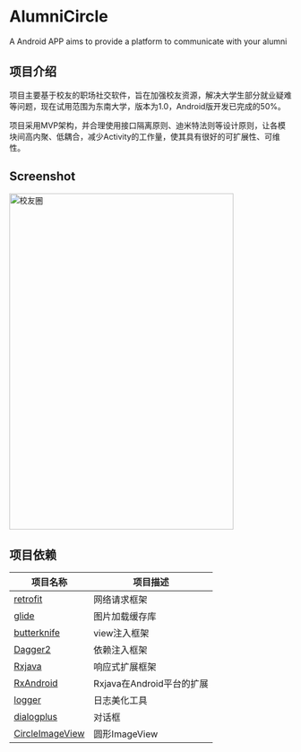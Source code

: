# **AlumniCircle** #
A Android APP aims to provide a platform to communicate with your alumni

## **项目介绍** ##
项目主要基于校友的职场社交软件，旨在加强校友资源，解决大学生部分就业疑难等问题，现在试用范围为东南大学，版本为1.0，Android版开发已完成的50%。

项目采用MVP架构，并合理使用接口隔离原则、迪米特法则等设计原则，让各模块间高内聚、低耦合，减少Activity的工作量，使其具有很好的可扩展性、可维性。


## Screenshot ##
<img src="http://7xrhn4.com1.z0.glb.clouddn.com/alumni.gif" width="400" height="600" alt="校友圈" align=center/>


## 项目依赖 ##

项目名称 | 项目描述
-------|-------
[retrofit][5]|网络请求框架
[glide][15]|图片加载缓存库
[butterknife][2]|view注入框架
[Dagger2][1]|依赖注入框架
[Rxjava][3]|响应式扩展框架
[RxAndroid][4]|Rxjava在Android平台的扩展
[logger][6]|日志美化工具
[dialogplus][10]|对话框
[CircleImageView][14]|圆形ImageView

[1]:https://github.com/google/dagger
[2]:https://github.com/JakeWharton/butterknife
[3]:https://github.com/ReactiveX/RxJava
[4]:https://github.com/ReactiveX/RxAndroid
[5]:https://github.com/square/retrofit
[6]:https://github.com/orhanobut/logger
[10]:https://github.com/orhanobut/dialogplus
[14]:https://github.com/hdodenhof/CircleImageView
[15]:https://github.com/bumptech/glide